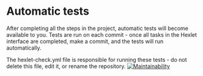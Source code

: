 # Automatic tests

After completing all the steps in the project, automatic tests will become available to you. Tests are run on each commit - once all tasks in the Hexlet interface are completed, make a commit, and the tests will run automatically.

The hexlet-check.yml file is responsible for running these tests - do not delete this file, edit it, or rename the repository.
[![Maintainability](https://api.codeclimate.com/v1/badges/1f89e8611b6e623fbcc9/maintainability)](https://codeclimate.com/github/DARIAkuch/python-project-49/maintainability)